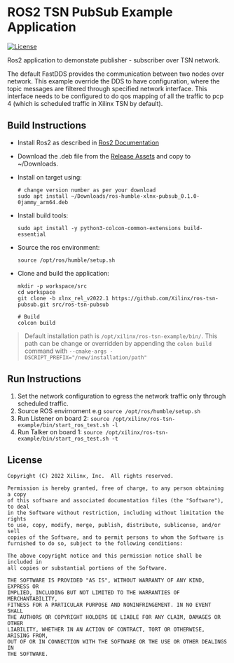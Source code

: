 # ROS2 TSN PubSub Example Application
[![License](https://img.shields.io/badge/license-MIT-green)](./LICENSE)

Ros2 application to demonstate publisher - subscriber over TSN network.

The default FastDDS provides the communication between two nodes over network. This example
override the DDS to have configuration, where the topic messages are filtered through specified
network interface. This interface needs to be configured to do qos mapping of all the traffic to
pcp 4 (which is scheduled traffic in Xilinx TSN by default).

## Build Instructions

- Install Ros2 as described in [Ros2 Documentation](https://docs.ros.org/en/humble/Installation/Ubuntu-Install-Debians.html)

- Download the .deb file from the [Release Assets](/../../releases) and copy to ~/Downloads.

- Install on target using:
    ```
    # change version number as per your download
    sudo apt install ~/Downloads/ros-humble-xlnx-pubsub_0.1.0-0jammy_arm64.deb
    ```

- Install build tools:

    ```
    sudo apt install -y python3-colcon-common-extensions build-essential
    ```

- Source the ros environment:
    
    ```
    source /opt/ros/humble/setup.sh
    ```

- Clone and build the application:

    ```
    mkdir -p workspace/src
    cd workspace
    git clone -b xlnx_rel_v2022.1 https://github.com/Xilinx/ros-tsn-pubsub.git src/ros-tsn-pubsub

    # Build
    colcon build

    ```

> Default installation path is `/opt/xilinx/ros-tsn-example/bin/`.
This path can be change or overridden by appending the `colon build` command with `--cmake-args -DSCRIPT_PREFIX="/new/installation/path"`

## Run Instructions

1. Set the network configuration to egress the network traffic only through scheduled traffic.
2. Source ROS envirnoment e.g `source /opt/ros/humble/setup.sh`
3. Run Listener on board 2: `source /opt/xilinx/ros-tsn-example/bin/start_ros_test.sh -l`
4. Run Talker on board 1: `source /opt/xilinx/ros-tsn-example/bin/start_ros_test.sh -t`

## License

```
Copyright (C) 2022 Xilinx, Inc.  All rights reserved.

Permission is hereby granted, free of charge, to any person obtaining a copy
of this software and associated documentation files (the "Software"), to deal
in the Software without restriction, including without limitation the rights
to use, copy, modify, merge, publish, distribute, sublicense, and/or sell
copies of the Software, and to permit persons to whom the Software is
furnished to do so, subject to the following conditions:

The above copyright notice and this permission notice shall be included in
all copies or substantial portions of the Software.

THE SOFTWARE IS PROVIDED "AS IS", WITHOUT WARRANTY OF ANY KIND, EXPRESS OR
IMPLIED, INCLUDING BUT NOT LIMITED TO THE WARRANTIES OF MERCHANTABILITY,
FITNESS FOR A PARTICULAR PURPOSE AND NONINFRINGEMENT. IN NO EVENT SHALL
THE AUTHORS OR COPYRIGHT HOLDERS BE LIABLE FOR ANY CLAIM, DAMAGES OR OTHER
LIABILITY, WHETHER IN AN ACTION OF CONTRACT, TORT OR OTHERWISE, ARISING FROM,
OUT OF OR IN CONNECTION WITH THE SOFTWARE OR THE USE OR OTHER DEALINGS IN
THE SOFTWARE.
```
